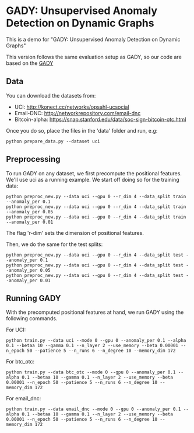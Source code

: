 # GADY: Unsupervised Anomaly Detection on Dynamic Graphs

This is a demo for "GADY: Unsupervised Anomaly Detection on Dynamic Graphs"

This version follows the same evaluation setup as GADY, so our code are based on the [GADY](https://github.com/AaltoPML/PINT)

## Data
You can download the datasets from:
* UCI: http://konect.cc/networks/opsahl-ucsocial
* Email-DNC: http://networkrepository.com/email-dnc
* Bitcoin-alpha: https://snap.stanford.edu/data/soc-sign-bitcoin-otc.html

Once you do so, place the files in the 'data' folder and run, e.g:
```{bash}
python prepare_data.py --dataset uci
```

## Preprocessing

To run GADY on any dataset, we first precompute the positional features. We'll use uci as a running example.
We start off doing so for the training data:
```{bash}
python preproc_new.py --data uci --gpu 0 --r_dim 4 --data_split train --anomaly_per 0.1
python preproc_new.py --data uci --gpu 0 --r_dim 4 --data_split train --anomaly_per 0.05
python preproc_new.py --data uci --gpu 0 --r_dim 4 --data_split train --anomaly_per 0.01
```
The flag 'r-dim' sets the dimension of positional features. 

Then, we do the same for the test splits:
```{bash}
python preproc_new.py --data uci --gpu 0 --r_dim 4 --data_split test --anomaly_per 0.1
python preproc_new.py --data uci --gpu 0 --r_dim 4 --data_split test --anomaly_per 0.05
python preproc_new.py --data uci --gpu 0 --r_dim 4 --data_split test --anomaly_per 0.01
```

## Running GADY
With the precomputed positional features at hand, we run GADY using the following commands.

For UCI:
```{bash}
python train.py --data uci --mode 0 --gpu 0 --anomaly_per 0.1 --alpha 0.1 --betaa 10 --gamma 0.1 --n_layer 2 --use_memory --beta 0.00001 --n_epoch 50 --patience 5 --n_runs 6 --n_degree 10 --memory_dim 172 
```

For btc_otc:
```{bash}
python train.py --data btc_otc --mode 0 --gpu 0 --anomaly_per 0.1 --alpha 0.1 --betaa 10 --gamma 0.1 --n_layer 2 --use_memory --beta 0.00001 --n_epoch 50 --patience 5 --n_runs 6 --n_degree 10 --memory_dim 172
```
For email_dnc:
```{bash}
python train.py --data email_dnc --mode 0 --gpu 0 --anomaly_per 0.1 --alpha 0.1 --betaa 10 --gamma 0.1 --n_layer 2 --use_memory --beta 0.00001 --n_epoch 50 --patience 5 --n_runs 6 --n_degree 10 --memory_dim 172
```